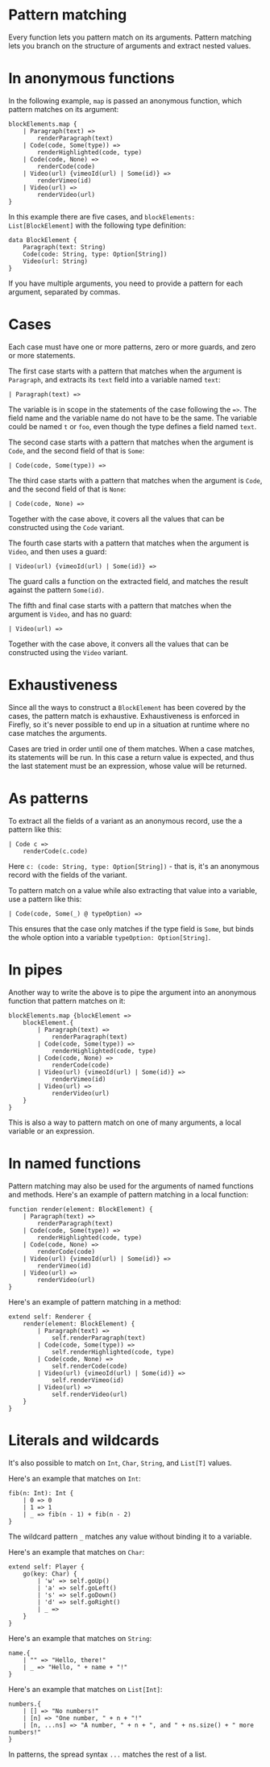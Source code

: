 # Pattern matching

Every function lets you pattern match on its arguments. Pattern matching lets you branch on the structure of arguments and extract nested values.


# In anonymous functions

In the following example, `map` is passed an anonymous function, which pattern matches on its argument:

```firefly
blockElements.map {
    | Paragraph(text) => 
        renderParagraph(text)
    | Code(code, Some(type)) => 
        renderHighlighted(code, type)
    | Code(code, None) => 
        renderCode(code)
    | Video(url) {vimeoId(url) | Some(id)} => 
        renderVimeo(id)
    | Video(url) => 
        renderVideo(url)
}
```

In this example there are five cases, and `blockElements: List[BlockElement]` with the following type definition:

```firefly
data BlockElement {
    Paragraph(text: String)
    Code(code: String, type: Option[String])
    Video(url: String)
}
```

If you have multiple arguments, you need to provide a pattern for each argument, separated by commas.


# Cases

Each case must have one or more patterns, zero or more guards, and zero or more statements.

The first case starts with a pattern that matches when the argument is `Paragraph`, and extracts its `text` field into a variable named `text`:

```firefly
| Paragraph(text) => 
```

The variable is in scope in the statements of the case following the `=>`.
The field name and the variable name do not have to be the same. 
The variable could be named `t` or `foo`, even though the type defines a field named `text`.

The second case starts with a pattern that matches when the argument is `Code`, and the second field of that is `Some`:

```firefly
| Code(code, Some(type)) => 
```

The third case starts with a pattern that matches when the argument is `Code`, and the second field of that is `None`:

```firefly
| Code(code, None) => 
```

Together with the case above, it covers all the values that can be constructed using the `Code` variant.

The fourth case starts with a pattern that matches when the argument is `Video`, and then uses a guard:

```firefly
| Video(url) {vimeoId(url) | Some(id)} =>
```

The guard calls a function on the extracted field, and matches the result against the pattern `Some(id)`.

The fifth and final case starts with a pattern that matches when the argument is `Video`, and has no guard:

```firefly
| Video(url) =>
```

Together with the case above, it convers all the values that can be constructed using the `Video` variant.


# Exhaustiveness

Since all the ways to construct a `BlockElement` has been covered by the cases, the pattern match is exhaustive. 
Exhaustiveness is enforced in Firefly, so it's never possible to end up in a situation at runtime where no case matches the arguments.

Cases are tried in order until one of them matches. When a case matches, its statements will be run.
In this case a return value is expected, and thus the last statement must be an expression, whose value will be returned.


# As patterns

To extract all the fields of a variant as an anonymous record, use the a pattern like this:

```firefly
| Code c => 
    renderCode(c.code)
```

Here `c: (code: String, type: Option[String])` - that is, it's an anonymous record with the fields of the variant.

To pattern match on a value while also extracting that value into a variable, use a pattern like this:

```firefly
| Code(code, Some(_) @ typeOption) => 
```

This ensures that the case only matches if the type field is `Some`, but binds the whole option into a variable `typeOption: Option[String]`.


# In pipes

Another way to write the above is to pipe the argument into an anonymous function that pattern matches on it:

```firefly
blockElements.map {blockElement =>
    blockElement.{
        | Paragraph(text) => 
            renderParagraph(text)
        | Code(code, Some(type)) => 
            renderHighlighted(code, type)
        | Code(code, None) => 
            renderCode(code)
        | Video(url) {vimeoId(url) | Some(id)} => 
            renderVimeo(id)
        | Video(url) => 
            renderVideo(url)
    }
}
```

This is also a way to pattern match on one of many arguments, a local variable or an expression.


# In named functions

Pattern matching may also be used for the arguments of named functions and methods. Here's an example of pattern matching in a local function:

```firefly
function render(element: BlockElement) {
    | Paragraph(text) => 
        renderParagraph(text)
    | Code(code, Some(type)) => 
        renderHighlighted(code, type)
    | Code(code, None) => 
        renderCode(code)
    | Video(url) {vimeoId(url) | Some(id)} => 
        renderVimeo(id)
    | Video(url) => 
        renderVideo(url)    
}
```

Here's an example of pattern matching in a method:

```firefly
extend self: Renderer {
    render(element: BlockElement) {
        | Paragraph(text) => 
            self.renderParagraph(text)
        | Code(code, Some(type)) => 
            self.renderHighlighted(code, type)
        | Code(code, None) => 
            self.renderCode(code)
        | Video(url) {vimeoId(url) | Some(id)} => 
            self.renderVimeo(id)
        | Video(url) => 
            self.renderVideo(url)    
    }
}
```


# Literals and wildcards

It's also possible to match on `Int`, `Char`, `String`, and `List[T]` values. 

Here's an example that matches on `Int`:

```firefly
fib(n: Int): Int {
    | 0 => 0
    | 1 => 1
    | _ => fib(n - 1) + fib(n - 2)
}
```

The wildcard pattern `_` matches any value without binding it to a variable.

Here's an example that matches on `Char`:

```firefly
extend self: Player {
    go(key: Char) {
        | 'w' => self.goUp()
        | 'a' => self.goLeft()
        | 's' => self.goDown()
        | 'd' => self.goRight()
        | _ =>
    }
}
```

Here's an example that matches on `String`:

```firefly
name.{
    | "" => "Hello, there!"
    | _ => "Hello, " + name + "!"
}
```

Here's an example that matches on `List[Int]`:

```firefly
numbers.{
    | [] => "No numbers!"
    | [n] => "One number, " + n + "!"
    | [n, ...ns] => "A number, " + n + ", and " + ns.size() + " more numbers!"
}
```

In patterns, the spread syntax `...` matches the rest of a list.
